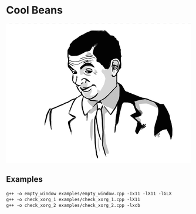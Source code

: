 # Cool Beans

![Mr Bean meme](mr-bean.png)


## Examples

```
g++ -o empty_window examples/empty_window.cpp -Ix11 -lX11 -lGLX
g++ -o check_xorg_1 examples/check_xorg_1.cpp -lX11
g++ -o check_xorg_2 examples/check_xorg_2.cpp -lxcb
```